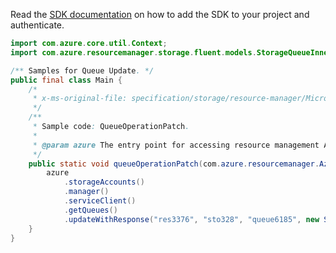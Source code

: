 Read the [SDK documentation](https://github.com/Azure/azure-sdk-for-java/blob/azure-resourcemanager_2.12.0/sdk/resourcemanager/azure-resourcemanager/README.md) on how to add the SDK to your project and authenticate.

```java
import com.azure.core.util.Context;
import com.azure.resourcemanager.storage.fluent.models.StorageQueueInner;

/** Samples for Queue Update. */
public final class Main {
    /*
     * x-ms-original-file: specification/storage/resource-manager/Microsoft.Storage/stable/2021-08-01/examples/QueueOperationPatch.json
     */
    /**
     * Sample code: QueueOperationPatch.
     *
     * @param azure The entry point for accessing resource management APIs in Azure.
     */
    public static void queueOperationPatch(com.azure.resourcemanager.AzureResourceManager azure) {
        azure
            .storageAccounts()
            .manager()
            .serviceClient()
            .getQueues()
            .updateWithResponse("res3376", "sto328", "queue6185", new StorageQueueInner(), Context.NONE);
    }
}
```

